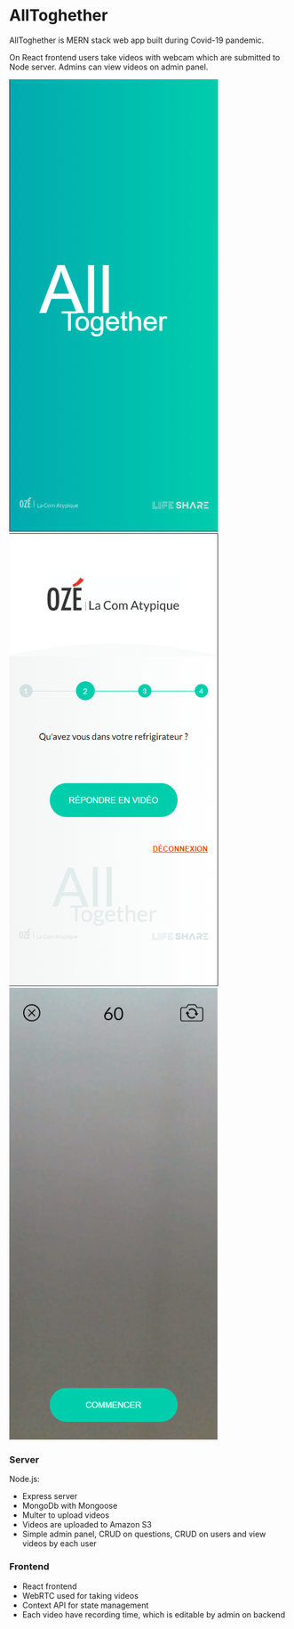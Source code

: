 # AllToghether
AllToghether is MERN stack web app built during Covid-19 pandemic. 

On React frontend users take videos with webcam which are submitted to Node server. Admins can view videos on admin panel.

![Open](https://github.com/kuzma031/allTogether/blob/master/screenshots/open.png)
![Questions](https://github.com/kuzma031/allTogether/blob/master/screenshots/questionline.png)
![Camera](https://github.com/kuzma031/allTogether/blob/master/screenshots/camera.png)

### Server

Node.js: 

* Express server
* MongoDb with Mongoose
* Multer to upload videos
* Videos are uploaded to Amazon S3
* Simple admin panel, CRUD on questions, CRUD on users and view videos by each user

### Frontend

* React frontend
* WebRTC used for taking videos
* Context API for state management
* Each video have recording time, which is editable by admin on backend
